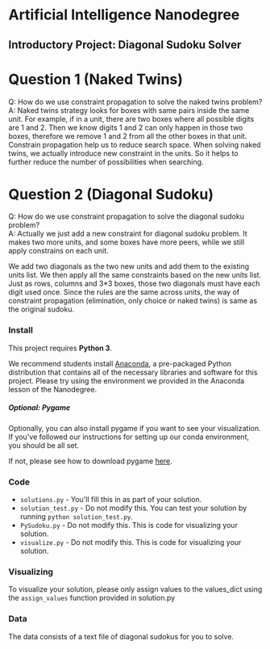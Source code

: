 # Artificial Intelligence Nanodegree
## Introductory Project: Diagonal Sudoku Solver

# Question 1 (Naked Twins)
Q: How do we use constraint propagation to solve the naked twins problem?  
A: Naked twins strategy looks for boxes with same pairs inside the same unit. For example, if in a unit, there are two boxes where all possible digits are 1 and 2. Then we know digits 1 and 2 can only happen in those two boxes, therefore we remove 1 and 2 from all the other boxes in that unit.
Constrain propagation help us to reduce search space. When solving naked twins, we actually introduce new constraint in the units. So it helps to further reduce the number of possibilities when searching.

# Question 2 (Diagonal Sudoku)
Q: How do we use constraint propagation to solve the diagonal sudoku problem?  
A: Actually we just add a new constraint for diagonal sudoku problem. It makes two more units, and some boxes have more peers, while we still apply constrains on each unit.

We add two diagonals as the two new units and add them to the existing units list. We then apply all the same constraints based on the new units list.
Just as rows, columns and 3*3 boxes, those two diagonals must have each digit used once. Since the rules are the same across units, the way of constraint propagation (elimination, only choice or naked twins) is same as the original sudoku.


### Install

This project requires **Python 3**.

We recommend students install [Anaconda](https://www.continuum.io/downloads), a pre-packaged Python distribution that contains all of the necessary libraries and software for this project. 
Please try using the environment we provided in the Anaconda lesson of the Nanodegree.

##### Optional: Pygame

Optionally, you can also install pygame if you want to see your visualization. If you've followed our instructions for setting up our conda environment, you should be all set.

If not, please see how to download pygame [here](http://www.pygame.org/download.shtml).

### Code

* `solutions.py` - You'll fill this in as part of your solution.
* `solution_test.py` - Do not modify this. You can test your solution by running `python solution_test.py`.
* `PySudoku.py` - Do not modify this. This is code for visualizing your solution.
* `visualize.py` - Do not modify this. This is code for visualizing your solution.

### Visualizing

To visualize your solution, please only assign values to the values_dict using the ```assign_values``` function provided in solution.py

### Data

The data consists of a text file of diagonal sudokus for you to solve.